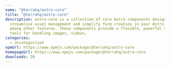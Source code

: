 ```yaml
---
name: "@terrahq/astro-core"
title: "@terrahq/astro-core"
description: astro-core is a collection of core Astro components designed to
  streamline asset management and simplify form creation in your Astro projects,
  among other features. These components provide a flexible, powerful set of
  tools for handling images, videos,
categories:
  - uncategorized
npmUrl: https://www.npmjs.com/package/@terrahq/astro-core
homepageUrl: https://www.npmjs.com/package/@terrahq/astro-core
downloads: 20
---
```

